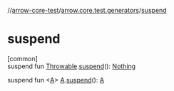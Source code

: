 //[arrow-core-test](../../index.md)/[arrow.core.test.generators](index.md)/[suspend](suspend.md)

# suspend

[common]\
suspend fun [Throwable](https://kotlinlang.org/api/latest/jvm/stdlib/kotlin/-throwable/index.html).[suspend](suspend.md)(): [Nothing](https://kotlinlang.org/api/latest/jvm/stdlib/kotlin/-nothing/index.html)

suspend fun &lt;[A](suspend.md)&gt; [A](suspend.md).[suspend](suspend.md)(): [A](suspend.md)
